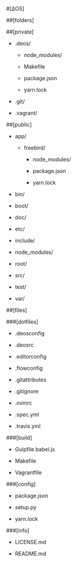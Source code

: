 #[ΔOS]

##[folders]

##[private]

* .deos/

  * node_modules/

  * Makefile

  * package.json

  * yarn.lock

* .git/

* .vagrant/

##[public]

* app/

  * freebird/

    * node_modules/

    * package.json

    * yarn.lock

* bin/

* boot/

* doc/

* etc/

* include/

* node_modules/

* root/

* src/

* test/

* var/

##[files]

###[dotfiles]

* .deosconfig

* .deosrc

* .editorconfig

* .flowconfig

* .gitattributes

* .gitignore

* .nvmrc

* .spec.yml

* .travis.yml

###[build]

* Gulpfile.babel.js

* Makefile

* Vagrantfile

###[config]

* package.json

* setup.py

* yarn.lock

###[info]

* LICENSE.md

* README.md
